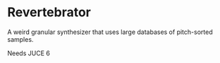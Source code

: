 # Revertebrator

A weird granular synthesizer that uses large databases of pitch-sorted samples.

Needs JUCE 6

